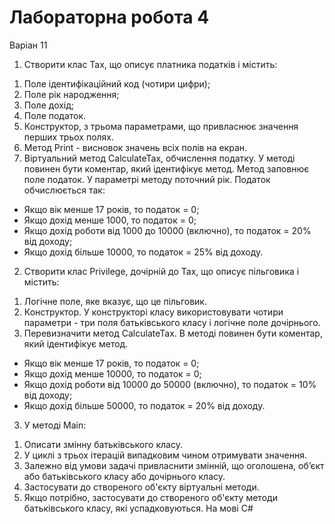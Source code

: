 # Лабораторна робота 4 
Варіан 11
1. Створити клас Tax, що описує платника податків і містить:
1) Поле ідентифікаційний код (чотири цифри);
2) Поле рік народження;
3) Поле дохід;
4) Поле податок.
5) Конструктор, з трьома параметрами, що привласнює значення перших трьох полях.
6) Метод Print - висновок значень всіх полів на екран.
7) Віртуальний метод CalculateTax, обчислення податку. У методі повинен бути
коментар, який ідентифікує метод. Метод заповнює поле податок. У параметрі
методу поточний рік. Податок обчислюється так:
- Якщо вік менше 17 років, то податок = 0;
- Якщо дохід менше 1000, то податок = 0;
- Якщо дохід роботи від 1000 до 10000 (включно), то податок = 20% від доходу;
- Якщо дохід більше 10000, то податок = 25% від доходу.
2. Створити клас Privilege, дочірній до Tax, що описує пільговика і містить:
1) Логічне поле, яке вказує, що це пільговик.
2) Конструктор. У конструкторі класу використовувати чотири параметри - три поля
батьківського класу і логічне поле дочірнього.
3) Перевизначити метод CalculateTax. В методі повинен бути коментар, який
ідентифікує метод.
- Якщо вік менше 17 років, то податок = 0;
- Якщо дохід менше 10000, то податок = 0;
- Якщо дохід роботи від 10000 до 50000 (включно), то податок = 10% від
доходу;
- Якщо дохід більше 50000, то податок = 20% від доходу.

3. У методі Main:
1)  Описати змінну батьківського класу.
2) У циклі з трьох ітерацій випадковим чином отримувати значення.
3) Залежно від умови задачі привласнити змінній, що оголошена, об’єкт або
батьківського класу або дочірнього класу.
4) Застосувати до створеного об'єкту віртуальні методи.
5) Якщо потрібно, застосувати до створеного об'єкту методи батьківського класу, які
успадковуються. На мові С#
